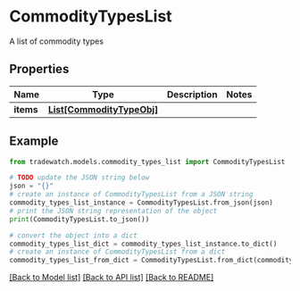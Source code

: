 # CommodityTypesList

A list of commodity types

## Properties

Name | Type | Description | Notes
------------ | ------------- | ------------- | -------------
**items** | [**List[CommodityTypeObj]**](CommodityTypeObj.md) |  | 

## Example

```python
from tradewatch.models.commodity_types_list import CommodityTypesList

# TODO update the JSON string below
json = "{}"
# create an instance of CommodityTypesList from a JSON string
commodity_types_list_instance = CommodityTypesList.from_json(json)
# print the JSON string representation of the object
print(CommodityTypesList.to_json())

# convert the object into a dict
commodity_types_list_dict = commodity_types_list_instance.to_dict()
# create an instance of CommodityTypesList from a dict
commodity_types_list_from_dict = CommodityTypesList.from_dict(commodity_types_list_dict)
```
[[Back to Model list]](../README.md#documentation-for-models) [[Back to API list]](../README.md#documentation-for-api-endpoints) [[Back to README]](../README.md)



